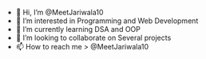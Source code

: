 - 👋 Hi, I’m @MeetJariwala10
- 👀 I’m interested in Programming and Web Development
- 🌱 I’m currently learning DSA and OOP
- 💞️ I’m looking to collaborate on Several projects
- 📫 How to reach me > @MeetJariwala10

<!---
MeetJariwala10/MeetJariwala10 is a ✨ special ✨ repository because its `README.md` (this file) appears on your GitHub profile.
You can click the Preview link to take a look at your changes.
--->
